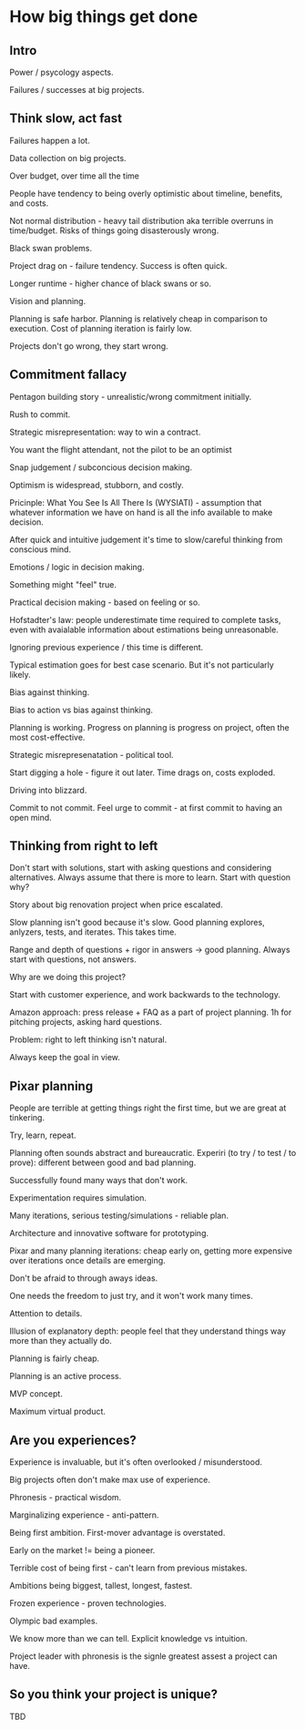# How big things get done

## Intro

Power / psycology aspects.

Failures / successes at big projects.

## Think slow, act fast

Failures happen a lot. 

Data collection on big projects.

Over budget, over time all the time

People have tendency to being overly optimistic about timeline, benefits, and costs.

Not normal distribution - heavy tail distribution aka terrible overruns in time/budget. Risks of things going disasterously wrong.

Black swan problems.

Project drag on - failure tendency. Success is often quick.

Longer runtime - higher chance of black swans or so.

Vision and planning.

Planning is safe harbor. Planning is relatively cheap in comparison to execution. Cost of planning iteration is fairly low.

Projects don't go wrong, they start wrong.

## Commitment fallacy

Pentagon building story - unrealistic/wrong commitment initially.

Rush to commit.

Strategic misrepresentation: way to win a contract.

You want the flight attendant, not the pilot to be an optimist

Snap judgement / subconcious decision making. 

Optimism is widespread, stubborn, and costly.

Pricinple: What You See Is All There Is (WYSIATI) - assumption that whatever information we have on hand is all the info available to make decision.

After quick and intuitive judgement it's time to slow/careful thinking from conscious mind.

Emotions / logic in decision making.

Something might "feel" true.

Practical decision making - based on feeling or so.

Hofstadter's law: people underestimate time required to complete tasks, even with avaialable information about estimations being unreasonable.

Ignoring previous experience / this time is different.

Typical estimation goes for best case scenario. But it's not particularly likely.

Bias against thinking.

Bias to action vs bias against thinking.

Planning is working. Progress on planning is progress on project, often the most cost-effective.

Strategic misrepresenatation - political tool.

Start digging a hole - figure it out later. Time drags on, costs exploded.

Driving into blizzard.

Commit to not commit. Feel urge to commit - at first commit to having an open mind.

## Thinking from right to left

Don't start with solutions, start with asking questions and considering alternatives. Always assume that there is more to learn. Start with question why?

Story about big renovation project when price escalated.

Slow planning isn't good because it's slow. Good planning explores, anlyzers, tests, and iterates. This takes time.

Range and depth of questions + rigor in answers -> good planning. Always start with questions, not answers.

Why are we doing this project?

Start with customer experience, and work backwards to the technology.

Amazon approach: press release + FAQ as a part of project planning. 1h for pitching projects, asking hard questions.

Problem: right to left thinking isn't natural. 

Always keep the goal in view.

## Pixar planning

People are terrible at getting things right the first time, but we are great at tinkering. 

Try, learn, repeat.

Planning often sounds abstract and bureaucratic. Experiri (to try / to test / to prove): different between good and bad planning.

Successfully found many ways that don't work.

Experimentation requires simulation.

Many iterations, serious testing/simulations - reliable plan.

Architecture and innovative software for prototyping.

Pixar and many planning iterations: cheap early on, getting more expensive over iterations once details are emerging.

Don't be afraid to through aways ideas.

One needs the freedom to just try, and it won't work many times.

Attention to details.

Illusion of explanatory depth: people feel that they understand things way more than they actually do.

Planning is fairly cheap.

Planning is an active process.

MVP concept.

Maximum virtual product.

## Are you experiences?

Experience is invaluable, but it's often overlooked / misunderstood.

Big projects often don't make max use of experience.

Phronesis - practical wisdom.

Marginalizing experience - anti-pattern.

Being first ambition. First-mover advantage is overstated.

Early on the market != being a pioneer.

Terrible cost of being first - can't learn from previous mistakes.

Ambitions being biggest, tallest, longest, fastest.

Frozen experience - proven technologies.

Olympic bad examples.

We know more than we can tell. Explicit knowledge vs intuition.

Project leader with phronesis is the signle greatest assest a project can have.

## So you think your project is unique?

TBD
